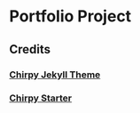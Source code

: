 # Portfolio Project

## Credits

### [Chirpy Jekyll Theme](https://github.com/cotes2020/jekyll-theme-chirpy)

### [Chirpy Starter](https://github.com/cotes2020/chirpy-starter)
